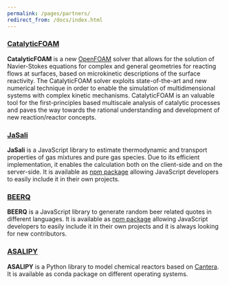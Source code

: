 ```yaml
---
permalink: /pages/partners/
redirect_from: /docs/index.html
---
```


<div class="row">
    <h3 class="text-center"><a href="http://www.catalyticfoam.polimi.it/">CatalyticFOAM</a><br></h3>
    <p class="text-center"><b>CatalyticFOAM</b> is a new <a href="https://openfoam.org/">OpenFOAM</a> solver that allows for the solution of Navier-Stokes equations for complex and general geometries for reacting flows at surfaces, based on microkinetic descriptions of the surface reactivity. The CatalyticFOAM solver exploits state-of-the-art and new numerical technique in order to enable the simulation of multidimensional systems with complex kinetic mechanisms. CatalyticFOAM is an valuable tool for the first-principles based multiscale analysis of catalytic processes and paves the way towards the rational understanding and development of new reaction/reactor concepts.
    </p>
</div>
<div class="row">
    <h3 class="text-center"><a href="https://github.com/srebughini/JASALI">JaSali</a><br></h3>
    <p class="text-center"><b>JaSali</b> is a JavaScript library to estimate thermodynamic and transport properties of gas mixtures and pure gas species. Due to its efficient implementation, it enables the calculation both on the client-side and on the server-side. It is available as <a href="https://www.npmjs.com/package/jasali">npm package</a> allowing JavaScript developers to easily include it in their own projects. 
    </p>
</div>
<div class="row">
    <h3 class="text-center"><a href="https://srebughini.github.io/BEERQ/">BEERQ</a><br></h3>
    <p class="text-center"><b>BEERQ</b> is a JavaScript library to generate random beer related quotes in different languages. It is available as <a href="https://www.npmjs.com/package/beerq">npm package</a> allowing JavaScript developers to easily include it in their own projects and it is always looking for new contributors.
    </p>
</div>
<div class="row">
    <h3 class="text-center"><a href="https://github.com/srebughini/ASALIPY">ASALIPY</a><br></h3>
    <p class="text-center"><b>ASALIPY</b> is a Python library to model chemical reactors based on <a href="https://cantera.org/">Cantera</a>. It is available as conda package on different operating systems.
    </p>
</div>